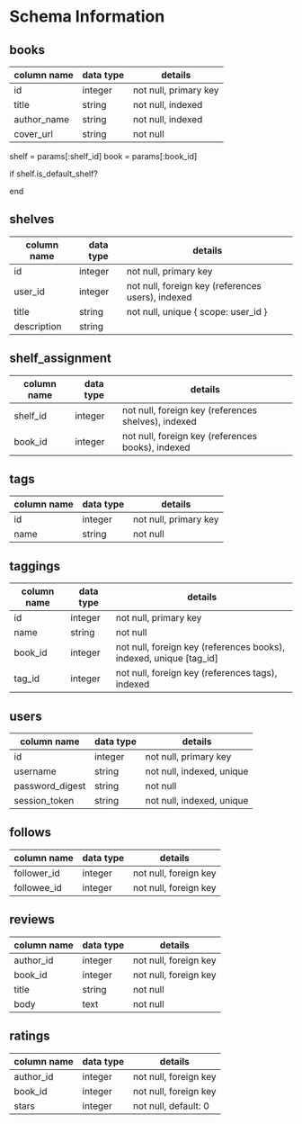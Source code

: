 # Schema Information

## books
column name    | data type | details
---------------|-----------|-----------------------
id             | integer   | not null, primary key
title          | string    | not null, indexed
author_name    | string    | not null, indexed
cover_url      | string    | not null

shelf = params[:shelf_id]
book = params[:book_id]

if shelf.is_default_shelf?

end

## shelves
column name | data type | details
------------|-----------|-----------------------
id          | integer   | not null, primary key
user_id     | integer   | not null, foreign key (references users), indexed
title       | string    | not null, unique { scope: user_id }
description | string    |

## shelf_assignment
column name | data type | details
------------|-----------|-----------------------
shelf_id    | integer   | not null, foreign key (references shelves), indexed
book_id     | integer   | not null, foreign key (references books), indexed

## tags
column name | data type | details
------------|-----------|-----------------------
id          | integer   | not null, primary key
name        | string    | not null

## taggings
column name | data type | details
------------|-----------|-----------------------
id          | integer   | not null, primary key
name        | string    | not null
book_id     | integer   | not null, foreign key (references books), indexed, unique [tag_id]
tag_id      | integer   | not null, foreign key (references tags), indexed

## users
column name     | data type | details
----------------|-----------|-----------------------
id              | integer   | not null, primary key
username        | string    | not null, indexed, unique
password_digest | string    | not null
session_token   | string    | not null, indexed, unique

## follows
column name | data type | details
------------|-----------|--------------------
follower_id | integer   | not null, foreign key
followee_id | integer   | not null, foreign key

## reviews
column name | data type | details
------------|-----------|--------------------
author_id   | integer   | not null, foreign key
book_id     | integer   | not null, foreign key
title       | string    | not null
body        | text      | not null

## ratings
column name | data type | details
------------|-----------|--------------------
author_id   | integer   | not null, foreign key
book_id     | integer   | not null, foreign key
stars       | integer   | not null, default: 0
